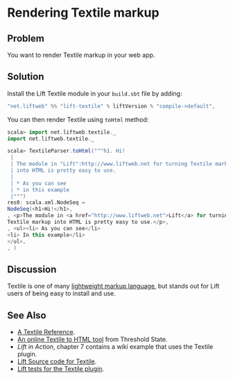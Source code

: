 Rendering Textile markup
========================

Problem
-------

You want to render Textile markup in your web app.

Solution
--------

Install the Lift Textile module in your `build.sbt` file by adding:

```scala
"net.liftweb" %% "lift-textile" % liftVersion % "compile->default", 
```
You can then render Textile using `toHtml` method:

```scala
scala> import net.liftweb.textile._                   
import net.liftweb.textile._

scala> TextileParser.toHtml("""h1. Hi!              
 | 
 | The module in "Lift":http://www.liftweb.net for turning Textile markup 
 | into HTML is pretty easy to use.
 | 
 | * As you can see
 | * in this example
 |""")
res0: scala.xml.NodeSeq = 
NodeSeq(<h1>Hi!</h1>, 
, <p>The module in <a href="http://www.liftweb.net">Lift</a> for turning 
Textile markup into HTML is pretty easy to use.</p>, 
, <ul><li> As you can see</li>
<li> In this example</li>
</ul>, 
, )
```

Discussion
----------

Textile is one of many [lightweight markup language](http://en.wikipedia.org/wiki/Lightweight_markup_language), but stands out for Lift users of being easy to install and use.


See Also
--------

* [A Textile Reference](http://redcloth.org/hobix.com/textile/).
* [An online Textile to HTML tool](http://textile.thresholdstate.com/) from Threshold State.
* _Lift in Action_,  chapter 7 contains a wiki example that uses the Textile plugin.
* [Lift Source code for Textile](https://github.com/lift/modules/blob/master/textile/src/main/scala/net/liftweb/textile/TextileParser.scala).
* [Lift tests for the Textile plugin](https://github.com/lift/modules/blob/master/textile/src/test/scala/net/liftweb/textile/TextileSpec.scala).
